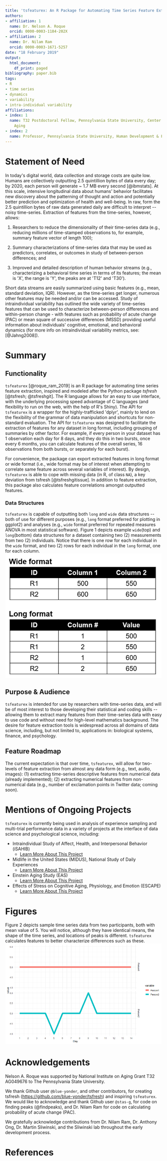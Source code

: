 ```yaml
---
title: 'tsfeaturex: An R Package for Automating Time Series Feature Extraction'
authors:
- affiliation: 1
  name: Dr. Nelson A. Roque
  orcid: 0000-0003-1184-202X
- affiliation: 2
  name: Dr. Nilam Ram
  orcid: 0000-0003-1671-5257
date: "18 February 2019"
output:
  html_document:
    df_print: paged
bibliography: paper.bib
tags:
- R
- time series
- dynamics
- variability
- intra-individual variability
affiliations:
- index: 1
  name: T32 Postdoctoral Fellow, Pennsylvania State University, Center for Healthy
    Aging
- index: 2
  name: Professor, Pennsylvania State University, Human Development & Family Studies
---
```


# Statement of Need

In today's digital world, data collection and storage costs are quite low. Humans are collectively outputting 2.5 quintillion bytes of data every day; by 2020, each person will generate ~ 1.7 MB every second [@ibmstats].  At this scale, intensive longitudinal data about humans' behavior facilitates new discovery about the patterning of thought and action and potentially better prediction and optimization of health and well-being.  In raw, form the 2.5 quintillion bytes of raw data generated daily are difficult to interpret -- noisy time-series. Extraction of features from the time-series, however, allows:

1. Researchers to reduce the dimensionality of their time-series data (e.g., reducing millions of time-stamped observations to, for example, summary feature vector of length 100); 

2. Summary characterizations of time-series data that may be used as predictors, correlates, or outcomes in study of between-person differences; and 

3. Improved and detailed description of human behavior streams (e.g., characterizing a behavioral time series in terms of its features; the mean is 'X', the range is 'Y', the peaks are at 'T12' and 'T30').

Short data streams are easily summarized using basic features (e.g., mean, standard deviation, IQR). However, as the time-series get longer, numerous other features may be needed and/or can be accessed. Study of intraindividual variability has outlined the wide variety of time-series features that can be used to characterize between-person differences and within-person change - with features such as probability of acute change (PAC) or mean square of successive differences (MSSD) providing useful information about individuals' cognitive, emotional, and behavioral dynamics (for more info on intraindividual variability metrics, see: [@Jahng2008]).

# Summary

## Functionality
`tsfeaturex` [@roque_ram_2019] is an R package for automating time series feature extraction, inspired and modeled after the Python package *tsfresh* [@tsfresh; @tsfreshgit].  The R language allows for an easy to use interface, with the underlying processing speed advantage of C languages (and flexibility to run on the web, with the help of R's Shiny).  The API for `tsfeaturex` is a wrapper for the highly-trafficked 'dplyr', mainly to lend on the flexibility of the grammar of data manipulation and shortcuts for non-standard evaluation. The API for `tsfeaturex` was designed to facilitate the extraction of features for any dataset in long format, including grouping of summaries by other factor. For example, if every person in your dataset has 1 observation each day for 8 days, and they do this in two bursts, once every 6 months, you can calculate features of the overall series, 16 observations from both bursts, or separately for each burst). 

For convenience, the package can export extracted features in long format or wide format (i.e., wide format may be of interest when attempting to correlate same feature across several variables of interest).  By design, `tsfeaturex` is able to cope with missing data (in R, of class `NA`), a key deviation from tsfresh [@tsfreshgitissue].  In addition to feature extraction, this package also calculates feature correlations amongst outputted features.

### Data Structures

`tsfeaturex` is capable of outputting both `long` and `wide` data structures -- both of use for different purposes (e.g., `long` format preferred for plotting in ggplot2) and analyses (e.g., `wide` format preferred for repeated measures ANOVA in most statistical software).  Figure 1 depicts example `wide`(top) and `long`(bottom) data structures for a dataset containing two (2) measurements from two (2) individuals.  Notice that there is one row for each individual in the `wide` format, and two (2) rows for each individual in the `long` format, one for each column. ![Flexible data structure output -- request `long` or `wide` format](datashape.PNG)

## Purpose & Audience
`tsfeaturex` is intended for use by researchers with time-series data, and will be of most interest to those developing their statistical and coding skills -- allowing them to extract many features from their time-series data with easy to use code and without need for high-level mathematics background.  The desire for feature extraction tools is widespread across all domains of data science, including, but not limited to, applications in: biological systems, finance, and psychology.

## Feature Roadmap
The current expectation is that over time, `tsfeaturex`, will allow for two-levels of feature extraction from almost any data form (e.g., text, audio, images): (1) extracting time-series descriptive features from numerical data (already implemented); (2) extracting numerical features from non-numerical data (e.g., number of exclamation points in Twitter data; coming soon).

# Mentions of Ongoing Projects
`tsfeaturex` is currently being used in analysis of experience sampling and multi-trial performance data in a variety of projects at the interface of data science and psychological science, including:

  * Intraindividual Study of Affect, Health, and Interpersonal Behavior (iSAHIB)
    * [Learn More About This Project](https://quantdev.ssri.psu.edu/projects/isahib-intraindividual-study-affect-health-and-interpersonal-behavior)
  * Midlife in the United States (MIDUS), National Study of Daily Experiences
    * [Learn More About This Project](http://midus.wisc.edu/midus2/project2)
  * Einstein Aging Study (EAS)
    * [Learn More About This Project](https://sliwinskilab.weebly.com/research-projects.html)
  * Effects of Stress on Cognitive Aging, Physiology, and Emotion (ESCAPE)
    * [Learn More About This Project](https://sliwinskilab.weebly.com/research-projects.html)

# Figures
Figure 2 depicts sample time series data from two participants, both with mean value of 5. You will notice, although they have identical means, the shape of the time series, and locations of peaks is different. `tsfeaturex` calculates features to better characterize differences such as these. ![The mean doesn't tell the whole story](figure.png)

# Acknowledgements
Nelson A. Roque was supported by National Institute on Aging Grant T32 AG049676 to The Pennsylvania State University.

We thank Github user `@blue-yonder`, and other contributors, for creating tsfresh (https://github.com/blue-yonder/tsfresh) and inspiring `tsfeaturex`. We would like to acknowledge and thank Github user `@stas-g`, for code on finding peaks (@findpeaks), and Dr. Nilam Ram for code on calculating probability of acute change (PAC).

We gratefully acknowledge contributions from Dr. Nilam Ram, Dr. Anthony Ong, Dr. Martin Sliwinski, and the Sliwinski lab throughout the early development process. 

# References
